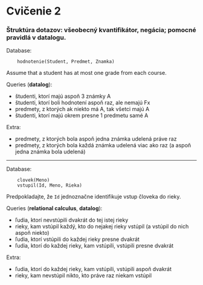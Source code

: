 # Cvičenie 2

### Štruktúra dotazov: všeobecný kvantifikátor, negácia; pomocné pravidlá v datalogu.

Database:
```
	hodnotenie(Student, Predmet, Znamka)
```
Assume that a student has at most one grade from each course.

Queries (**datalog**):
* študenti, ktorí majú aspoň 3 známky A
* študenti, ktorí boli hodnotení aspoň raz, ale nemajú Fx
* predmety, z ktorých ak niekto má A, tak všetci majú A
* študenti, ktorí majú okrem presne 1 predmetu samé A

Extra:
* predmety, z ktorých bola aspoň jedna známka udelená práve raz
* predmety, z ktorých bola každá známka udelená viac ako raz (a aspoň jedna známka bola udelená)

---

Database:
```
	clovek(Meno)
	vstupil(Id, Meno, Rieka)
```
Predpokladajte, že `Id` jednoznačne identifikuje vstup človeka do rieky.

Queries (**relational calculus**, **datalog**):
* ľudia, ktorí nevstúpili dvakrát do tej istej rieky
* rieky, kam vstúpil každý, kto do nejakej rieky vstúpil (a vstúpil do nich aspoň niekto)
* ľudia, ktorí vstúpili do každej rieky presne dvakrát
* ľudia, ktorí do každej rieky, kam vstúpili, vstúpili presne dvakrát

Extra:
* ľudia, ktorí do každej rieky, kam vstúpili, vstúpili aspoň dvakrát
* rieky, kam nevstúpil nikto, kto práve raz niekam vstúpil

